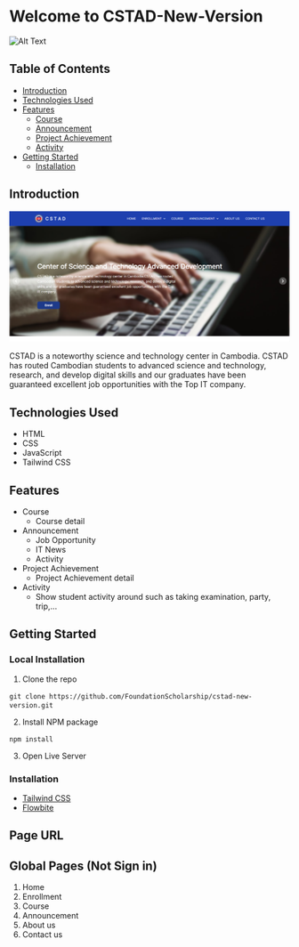 # Welcome to CSTAD-New-Version 


![Alt Text](https://istad.co/resources/img/CSTAD_120.png)



## Table of Contents

- [Introduction](#introduction)
- [Technologies Used](#technologies-used)
- [Features](#features)
  - [Course](#course)
  - [Announcement](#announcement)
  - [Project Achievement](#projectachievement)
  - [Activity](#activity)
- [Getting Started](#getting-started)
  - [Installation](#installation)

## Introduction

![Project Logo](./asset/Image/Screenshot%202023-12-26%20000041.png)


CSTAD is a noteworthy science and technology center in Cambodia. CSTAD has routed Cambodian students to advanced science and technology, research, and develop digital skills and our graduates have been guaranteed excellent job opportunities with the Top IT company.

## Technologies Used

- HTML
- CSS
- JavaScript
- Tailwind CSS

## Features

- Course
    - Course detail
- Announcement
    - Job Opportunity
    - IT News
    - Activity
- Project Achievement
    - Project Achievement detail
- Activity
    - Show student activity around such as taking examination, party, trip,...

## Getting Started

### Local Installation

1. Clone the repo
```
git clone https://github.com/FoundationScholarship/cstad-new-version.git
```
2. Install NPM package
```
npm install
```
3. Open Live Server 


### Installation
- [Tailwind CSS](https://tailwindcss.com/)
- [Flowbite](https://flowbite.com/)
## Page URL
## Global Pages (Not Sign in)
1. Home
2. Enrollment
3. Course
4. Announcement
5. About us
6. Contact us


